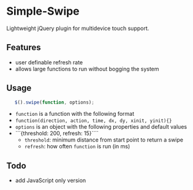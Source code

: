 # Simple-Swipe
Lightweight jQuery plugin for multidevice touch support.

## Features
 - user definable refresh rate 
  - allows large functions to run without bogging the system

## Usage

```javascript
   $().swipe(function, options);
```  
 - ```function``` is a function with the following format
  - ```function(direction, action, time, dx, dy, xinit, yinit){}```
 - ```options``` is an object with the following properties and default values
  - ```{threshold: 200, refresh: 15}````
    - ```threshold```: minimum distance from start point to return a swipe
    - ```refresh```: how often ```function``` is run (in ms)


## Todo
 - add JavaScript only version
